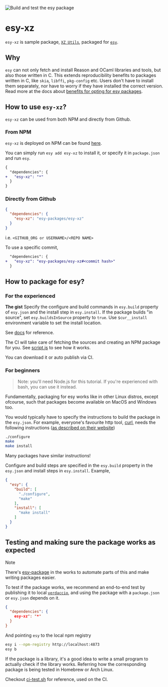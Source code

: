 ![Build and test the esy
package](https://github.com/ManasJayanth/esy-packages-template/workflows/Build%20and%20test%20the%20esy%20package/badge.svg)

# esy-xz

`esy-xz` is sample package, [`XZ Utils`](https://tukaani.org/xz/), packaged for [`esy`](https://esy.sh/).

## Why
`esy` can not only fetch and install Reason and OCaml libraries and tools,
but also those written in C. This extends reproducibility benefits to
packages written in C, like `skia`, `libffi`, `pkg-config`
etc. Users don't have to install them separately, nor have to worry if
they have installed the correct version. Read more at the docs about
[benefits for opting for esy packages](https://esy.sh#TODO).

## How to use `esy-xz`?

`esy-xz` can be used from both NPM and directly from Github.

### From NPM 

`esy-xz` is deployed on NPM can be found
[here](https://www.npmjs.com/package/TODO).

You can simply run `esy add esy-xz` to install it, or specify it in
`package.json` and run `esy`.

```diff
{
  "dependencies": {
+   "esy-xz": "*"
  }
}
```

### Directly from Github

```json
{
  "dependencies": {
    "esy-xz": "esy-packages/esy-xz"
  }
}
```

i.e. `<GITHUB_ORG or USERNAME>/<REPO NAME>`

To use a specific commit,

```diff
  "dependencies": {
+   "esy-xz": "esy-packages/esy-xz#<commit hash>"
  }
```

## How to package for esy?

### For the experienced

**The gist**
Specify the configure and build commands in `esy.build` property of
`esy.json` and the install step in `esy.install`. If the package
builds "in source", set `esy.buildsInSource` property to `true`. Use
`$cur__install` environment variable to set the install location.

See [docs](TODO) for reference.

The CI will take care of fetching the sources and creating an NPM
package for you. See [script.js](TODO) to see how it works.

You can download it or auto publish via CI.

### For beginners

> Note: you'll need Node.js for this tutorial. If you're experienced
> with bash, you can use it instead.

Fundamentally, packaging for esy works like in other Linux distros,
except ofcourse, such that packages become available on MacOS and
Windows too.

You would typically have to specify the instructions to build the
package in the `esy.json`. For example, everyone's favourite http
tool, [curl](https://curl.se/), needs the following instructions ([as
described on their website](https://curl.se/docs/install.html))

```sh
./configure
make
make install
```

Many packages have similar instructions!

Configure and build steps are specified in the `esy.build` property in
the `esy.json` and install steps in `esy.install`. Example,

```json
{
  "esy": {
    "build": [
	  "./configure",
	  "make"
	],
	"install": [
	  "make install"
	]
  }
}
```


## Testing and making sure the package works as expected 

> [!NOTE]  
> There's [esy-package](https://github.com/ManasJayanth/esy-package) in the works to automate
> parts of this and make writing packages easier.

To test if the package works, we recommend an end-to-end test by
publishing it to local
[`verdaccio`](https://github.com/verdaccio/verdaccio), and using the
package with a `package.json` or `esy.json` depends on it.

```json
{
  "dependencies": {
    esy-xz": "*"
  }
}
```

And pointing `esy` to the local npm registry

```sh
esy i --npm-registry http://localhost:4873
esy b
```

If the package is a library, it's a good idea to write a small program
to actually check if the library works. Referring how the
corresponding package is being tested in Homebrew or Arch Linux.

Checkout [ci-test.sh](./ci-test.sh) for reference, used on the CI.
